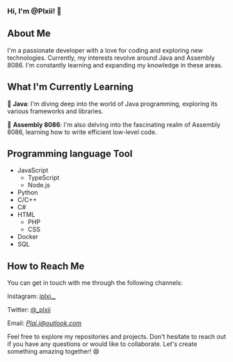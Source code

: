 ### Hi, I'm @Plxii! 👋

## About Me
I'm a passionate developer with a love for coding and exploring new technologies. Currently, my interests revolve around Java and Assembly 8086. I'm constantly learning and expanding my knowledge in these areas.

## What I'm Currently Learning
🌱 **Java**: I'm diving deep into the world of Java programming, exploring its various frameworks and libraries.

🌱 **Assembly 8086**: I'm also delving into the fascinating realm of Assembly 8086, learning how to write efficient low-level code.

## Programming language Tool
 - JavaScript
   - TypeScript
   - Node.js
 - Python
 - C/C++
 - C#
 - HTML
   - PHP
   - CSS
 - Docker
 - SQL

## How to Reach Me
You can get in touch with me through the following channels:

Instagram: [iplxi._](https://www.instagram.com/iplxi._/)

Twitter: [@_plxii](https://twitter.com/_plxii)

Email: *Plai.i@outlook.com*

Feel free to explore my repositories and projects. Don't hesitate to reach out if you have any questions or would like to collaborate. Let's create something amazing together! 😄
